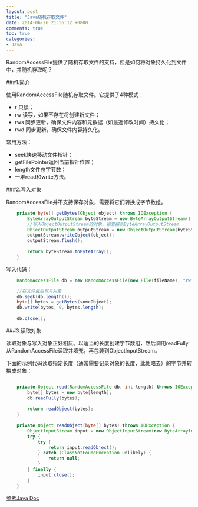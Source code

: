 ```yaml
---
layout: post
title: "Java随机存取文件"
date: 2014-06-26 21:56:12 +0800
comments: true
toc: true
categories: 
- Java
---
```


RandomAccessFile提供了随机存取文件的支持，但是如何将对象持久化到文件中，并随机存取呢？

<!--more-->

###1.简介

使用RandomAccessFile随机存取文件。它提供了4种模式：

* r 只读；
* rw 读写，如果不存在将创建新文件；
* rws 同步更新，确保文件内容和元数据（如最近修改时间）持久化；
* rwd 同步更新，确保文件内容持久化。

常用方法：

* seek快速移动文件指针；
* getFilePointer返回当前指针位置；
* length文件总字节数；
* 一堆read和write方法。

###2.写入对象

RandomAccessFile并不支持保存对象，需要将它们转换成字节数组。

```java
    private byte[] getBytes(Object object) throws IOException {
        ByteArrayOutputStream byteStream = new ByteArrayOutputStream();
        //写入ObjectOutputStream的对象，被管接到ByteArrayOutputStream
        ObjectOutputStream outputStream = new ObjectOutputStream(byteStream);
        outputStream.writeObject(object);
        outputStream.flush();
        
        return byteStream.toByteArray();
    }
```

写入代码：

```java
    RandomAccessFile db = new RandomAccessFile(new File(fileName), "rw");

    //在文件最后写入对象
    db.seek(db.length());
    byte[] bytes = getBytes(someObject);
    db.write(bytes, 0, bytes.length);
        
    db.close();

```

###3.读取对象

读取对象与写入对象正好相反。以适当的长度创建字节数组，然后调用readFully从RandomAccessFile读取并填充，再包装到ObjectInputStream。

下面的示例代码读取指定长度（通常需要记录对象的长度，此处略去）的字节并转换成对象：

```java

    private Object read(RandomAccessFile db, int length) throws IOException {
        byte[] bytes = new byte[length];
        db.readFully(bytes);
        
        return readObject(bytes);
    }
    
    private Object readObject(byte[] bytes) throws IOException {
        ObjectInputStream input = new ObjectInputStream(new ByteArrayInputStream(bytes));
        try {
            try {
                return input.readObject();
            } catch (ClassNotFoundException unlikely) {
                return null;
            }
        } finally {
            input.close();
        }
    }

```

[参考Java Doc](http://docs.oracle.com/javase/7/docs/api/java/io/RandomAccessFile.html)



